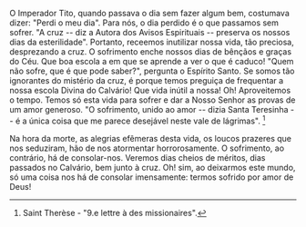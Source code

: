 O Imperador Tito, quando passava o dia sem fazer algum bem, costumava dizer: "Perdi o meu dia". Para nós, o dia perdido é o que passamos sem sofrer. "A cruz -- diz a Autora dos Avisos Espirituais -- preserva os nossos dias da esterilidade". Portanto, receemos inutilizar nossa vida, tão preciosa, desprezando a cruz. O sofrimento enche nossos dias de bênçãos e graças do Céu. Que boa escola a em que se aprende a ver o que é caduco! "Quem não sofre, que é que pode saber?", pergunta o Espírito Santo. Se somos tão ignorantes do mistério da cruz, é porque temos preguiça de frequentar a nossa escola Divina do Calvário! Que vida inútil a nossa! Oh! Aproveitemos o tempo. Temos só esta vida para sofrer e dar a Nosso Senhor as provas de um amor generoso. "O sofrimento, unido ao amor -- dizia Santa Teresinha -- é a única coisa que me parece desejável neste vale de lágrimas". [^1]

Na hora da morte, as alegrias efêmeras desta vida, os loucos prazeres que nos seduziram, hão de nos atormentar horrorosamente. O sofrimento, ao contrário, há de consolar-nos. Veremos dias cheios de méritos, dias passados no Calvário, bem junto à cruz. Oh! sim, ao deixarmos este mundo, só uma coisa nos há de consolar imensamente: termos sofrido por amor de Deus!

[^1]: Saint Therèse - "9.e lettre à des missionaires".